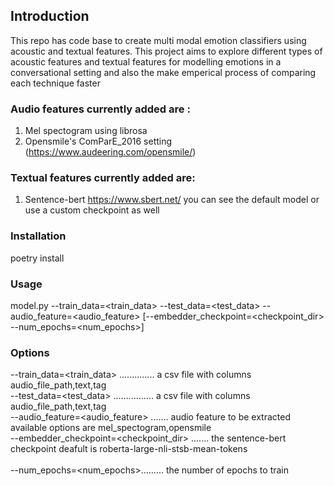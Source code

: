 ## Introduction <br />
This repo has code base to create multi modal emotion classifiers using acoustic and textual features. 
This project aims to explore different types of acoustic features and textual features for modelling emotions in a conversational setting and also the make emperical process of comparing each technique faster   

### Audio features currently added are :
1. Mel spectogram using librosa 
2. Opensmile's ComParE_2016 setting (https://www.audeering.com/opensmile/)

### Textual features currently added are: 
1. Sentence-bert https://www.sbert.net/ you can see the default model or use a custom checkpoint as well

### Installation <br />

poetry install 

### Usage <br />

  model.py --train_data=<train_data> --test_data=<test_data> --audio_feature=<audio_feature> [--embedder_checkpoint=<checkpoint_dir> --num_epochs=<num_epochs>] 

### Options <br />
  --train_data=<train_data> .............. a csv file with columns audio_file_path,text,tag <br />
  --test_data=<test_data> ................ a csv file with columns audio_file_path,text,tag <br />
  --audio_feature=<audio_feature> ....... audio feature to be extracted available options are mel_spectogram,opensmile <br />
  --embedder_checkpoint=<checkpoint_dir>  ....... the sentence-bert checkpoint deafult is roberta-large-nli-stsb-mean-tokens <br />  
  --num_epochs=<num_epochs>......... the number of epochs to train 


